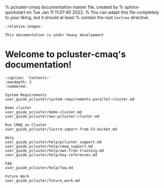 % pcluster-cmaq documentation master file, created by
%   sphinx-quickstart on Tue Jan 11 11:07:40 2022.
%   You can adapt this file completely to your liking, but it should at least
%   contain the root `toctree` directive.

```{include} ../README.md
:relative-images:
```
```{warning}
This documentation is under heavy development
```

Welcome to pcluster-cmaq's documentation!
=========================================

```{toctree}
:caption: 'Contents:'
:maxdepth: 2
:numbered:

System Requirements
user_guide_pcluster/system-requirements-parallel-cluster.md

Demo cluster
user_guide_pcluster/demo-cluster.md
user_guide_pcluster/aws-pcluster-cluster.md

Run CMAQ on Cluster
user_guide_pcluster/lustre-import-from-S3-bucket.md

Help
user_guide_pcluster/help/pcluster_support.md
user_guide_pcluster/help/cmaq_support.md
user_guide_pcluster/help/aws-free-training.md
user_guide_pcluster/help/key-references.md

FAQ
user_guide_pcluster/help/faq.md

Future Work
user_guide_pcluster/future_work.md
```

